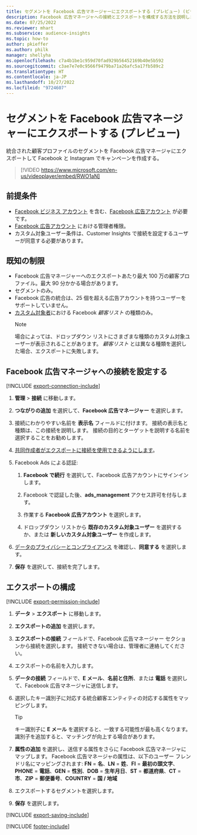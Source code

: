 ```yaml
---
title: セグメントを Facebook 広告マネージャーにエクスポートする (プレビュー) (ビデオを含む)
description: Facebook 広告マネージャへの接続とエクスポートを構成する方法を説明します。
ms.date: 07/25/2022
ms.reviewer: mhart
ms.subservice: audience-insights
ms.topic: how-to
author: pkieffer
ms.author: philk
manager: shellyha
ms.openlocfilehash: c7a4b1be1c959d70fad929b56452169b40e5b592
ms.sourcegitcommit: c3ae7e7e0c9566f9479ba71a26afc5a17fb589c2
ms.translationtype: HT
ms.contentlocale: ja-JP
ms.lasthandoff: 10/27/2022
ms.locfileid: "9724607"
---
```

# <a name="export-segments-to-facebook-ads-manager-preview"></a>セグメントを Facebook 広告マネージャーにエクスポートする (プレビュー)

統合された顧客プロファイルのセグメントを Facebook 広告マネージャにエクスポートして Facebook と Instagram でキャンペーンを作成する。

> [!VIDEO https://www.microsoft.com/en-us/videoplayer/embed/RWO1aN]

## <a name="prerequisites"></a>前提条件

- [Facebook ビジネス アカウント](https://business.facebook.com/) を含む、[Facebook 広告アカウント](https://www.facebook.com/business/learn/lessons/step-by-step-ads-manager-account) が必要です。
- [Facebook 広告アカウント](https://www.facebook.com/business/learn/lessons/step-by-step-ads-manager-account) における管理者権限。
- カスタム対象ユーザー条件は、Customer Insights で接続を設定するユーザーが同意する必要があります。

## <a name="known-limitations"></a>既知の制限

- Facebook 広告マネージャーへのエクスポートあたり最大 100 万の顧客プロファイル。最大 90 分かかる場合があります。
- セグメントのみ。
- Facebook 広告の統合は、25 個を超える広告アカウントを持つユーザーをサポートしていません。
- [カスタム対象者](https://www.facebook.com/business/help/744354708981227?id=2469097953376494)における Facebook *顧客リスト* の種類のみ。
  > [!NOTE]
  > 場合によっては、ドロップダウン リストにさまざまな種類のカスタム対象ユーザーが表示されることがあります。 *顧客リスト* とは異なる種類を選択した場合、エクスポートに失敗します。

## <a name="set-up-connection-to-facebook-ads-manager"></a>Facebook 広告マネージャへの接続を設定する

[!INCLUDE [export-connection-include](includes/export-connection-admn.md)]

1. **管理** > **接続** に移動します。

1. **つながりの追加** を選択して、**Facebook 広告マネージャー** を選択します。

1. 接続にわかりやすい名前を **表示名** フィールドに付けます。 接続の表示名と種類は、この接続を説明します。 接続の目的とターゲットを説明する名前を選択することをお勧めします。

1. [共同作成者がエクスポートに接続を使用できるようにします](connections.md#allow-contributors-to-use-a-connection-for-exports)。

1. Facebook Ads による認証:

   1. **Facebook で続行** を選択して、Facebook 広告アカウントにサインインします。

   1. Facebook で認証した後、**ads_management** アクセス許可を付与します。

   1. 作業する **Facebook 広告アカウント** を選択します。

   1. ドロップダウン リストから **既存のカスタム対象ユーザー** を選択するか、または **新しいカスタム対象ユーザー** を作成します。

1. [データのプライバシーとコンプライアンス](connections.md#data-privacy-and-compliance) を確認し、**同意する** を選択します。

1. **保存** を選択して、接続を完了します。

## <a name="configure-an-export"></a>エクスポートの構成

[!INCLUDE [export-permission-include](includes/export-permission.md)]

1. **データ** > **エクスポート** に移動します。

1. **エクスポートの追加** を選択します。

1. **エクスポートの接続** フィールドで、Facebook 広告マネージャー セクションから接続を選択します。 接続できない場合は、管理者に連絡してください。

1. エクスポートの名前を入力します。

1. **データの接続** フィールドで、**E メール**、**名前と住所**、または **電話** を選択して、Facebook 広告マネージャに送信します。

1. 選択したキー識別子に対応する統合顧客エンティティの対応する属性をマッピングします。
   > [!TIP]
   > キー識別子に **E メール** を選択すると、一致する可能性が最も高くなります。 識別子を追加すると、マッチングが向上する場合があります。

1. **属性の追加** を選択し、送信する属性をさらに Facebook 広告マネージャにマップします。 Facebook 広告マネージャの属性は、以下のユーザー フレンドリ名にマッピングされます: **FN** = **名**、**LN** = **姓**、**FI** = **最初の頭文字**、**PHONE** = **電話**、**GEN** = **性別**、**DOB** = **生年月日**、**ST** = **都道府県**、**CT** = **市**、**ZIP** = **郵便番号**、**COUNTRY** = **国 / 地域**

1. エクスポートするセグメントを選択します。

1. **保存** を選択します。

[!INCLUDE [export-saving-include](includes/export-saving.md)]

[!INCLUDE [footer-include](includes/footer-banner.md)]
